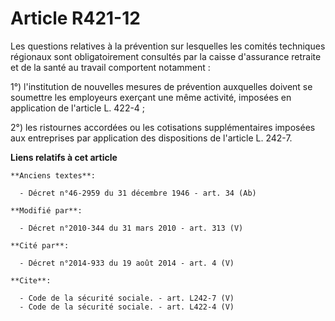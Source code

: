 # Article R421-12

Les questions relatives à la prévention sur lesquelles les comités techniques régionaux sont obligatoirement consultés par la
caisse d'assurance retraite et de la santé au travail comportent notamment : 

1°) l'institution de nouvelles mesures de prévention auxquelles doivent se soumettre les employeurs exerçant une même
activité, imposées en application de l'article L. 422-4 ; 

2°) les ristournes accordées ou les cotisations supplémentaires imposées aux entreprises par application des dispositions de
l'article L. 242-7.

**Liens relatifs à cet article**

	**Anciens textes**:

	  - Décret n°46-2959 du 31 décembre 1946 - art. 34 (Ab)

	**Modifié par**:

	  - Décret n°2010-344 du 31 mars 2010 - art. 313 (V)

	**Cité par**:

	  - Décret n°2014-933 du 19 août 2014 - art. 4 (V)

	**Cite**:

	  - Code de la sécurité sociale. - art. L242-7 (V)
	  - Code de la sécurité sociale. - art. L422-4 (V)
